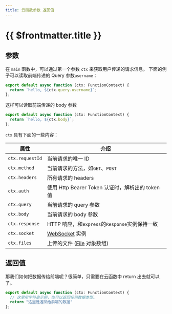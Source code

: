 ```yaml
---
title: 云函数参数 返回值
---
```


# {{ $frontmatter.title }}

## 参数

在 `main` 函数中，可以通过第一个参数 `ctx` 来获取用户传递的请求信息。
下面的例子可以读取前端传递的 Query 参数`username`：

```js
export default async function (ctx: FunctionContext) {
  return `hello, ${ctx.query.username}`;
};
```

这样可以读取前端传递的 body 参数

```js
export default async function (ctx: FunctionContext) {
  return `hello, ${ctx.body}`;
};
```

`ctx` 具有下面的一些内容：

| 属性            | 介绍                                                                                |
| --------------- | ----------------------------------------------------------------------------------- |
| `ctx.requestId` | 当前请求的唯一 ID                                                                   |
| `ctx.method`    | 当前请求的方法，如`GET`、`POST`                                                     |
| `ctx.headers`   | 所有请求的 headers                                                                  |
| `ctx.auth`      | 使用 Http Bearer Token 认证时，解析出的 token 值                                    |
| `ctx.query`     | 当前请求的 query 参数                                                               |
| `ctx.body`      | 当前请求的 body 参数                                                                |
| `ctx.response`  | HTTP 响应，和`express`的`Response`实例保持一致                                      |
| `ctx.socket`    | [WebSocket](https://developer.mozilla.org/zh-CN/docs/Web/API/WebSocket) 实例        |
| `ctx.files`     | 上传的文件 ([File](https://developer.mozilla.org/zh-CN/docs/Web/API/File) 对象数组) |

## 返回值

那我们如何把数据传给前端呢？很简单，只需要在云函数中 return 出去就可以了。

```js
export default async function (ctx: FunctionContext) {
  // 这里用字符串示例，你可以返回任何数据类型。
  return "这里是返回给前端的数据"
};
```
